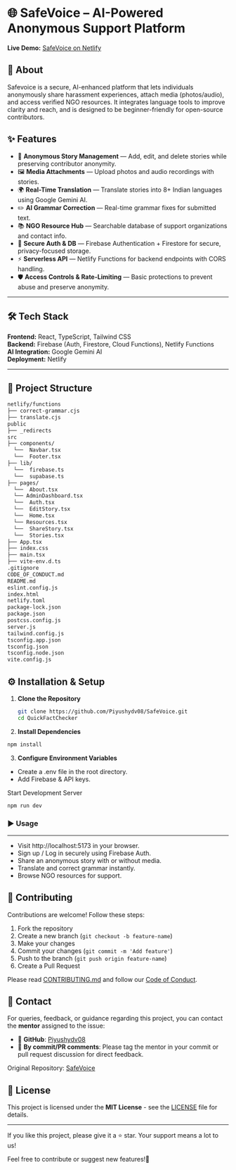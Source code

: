 # 🌐 SafeVoice – AI-Powered Anonymous Support Platform

**Live Demo:** [SafeVoice on Netlify](https://safevoice.netlify.app)  

## 📌 About

Safevoice is a secure, AI-enhanced platform that lets individuals anonymously share harassment experiences, attach media (photos/audio), and access verified NGO resources. It integrates language tools to improve clarity and reach, and is designed to be beginner-friendly for open-source contributors.

## ✨ Features
- 📝 **Anonymous Story Management** — Add, edit, and delete stories while preserving contributor anonymity.  
- 🖼 **Media Attachments** — Upload photos and audio recordings with stories.  
- 🌍 **Real-Time Translation** — Translate stories into 8+ Indian languages using Google Gemini AI.  
- ✏️ **AI Grammar Correction** — Real-time grammar fixes for submitted text.  
- 📚 **NGO Resource Hub** — Searchable database of support organizations and contact info.  
- 🔐 **Secure Auth & DB** — Firebase Authentication + Firestore for secure, privacy-focused storage.  
- ⚡ **Serverless API** — Netlify Functions for backend endpoints with CORS handling.  
- 🛡️ **Access Controls & Rate-Limiting** — Basic protections to prevent abuse and preserve anonymity.

---

## 🛠 Tech Stack
**Frontend:** React, TypeScript, Tailwind CSS  
**Backend:** Firebase (Auth, Firestore, Cloud Functions), Netlify Functions  
**AI Integration:** Google Gemini AI  
**Deployment:** Netlify

---

## 📂 Project Structure
```bash
netlify/functions
├── correct-grammar.cjs
├── translate.cjs
public
├── _redirects
src
├── components/
  └──  Navbar.tsx
  └──  Footer.tsx
├── lib/
  └──  firebase.ts
  └──  supabase.ts
├── pages/
  └──  About.tsx
  └── AdminDashboard.tsx
  └──  Auth.tsx
  └──  EditStory.tsx
  └──  Home.tsx
  └── Resources.tsx
  └──  ShareStory.tsx
  └──  Stories.tsx
├── App.tsx
├── index.css
├── main.tsx
├── vite-env.d.ts
.gitignore
CODE_OF_CONDUCT.md
README.md
eslint.config.js
index.html
netlify.toml
package-lock.json
package.json
postcss.config.js
server.js
tailwind.config.js
tsconfig.app.json
tsconfig.json
tsconfig.node.json
vite.config.js
```


## ⚙️ Installation & Setup

1. **Clone the Repository**
   ```bash
   git clone https://github.com/Piyushydv08/SafeVoice.git
   cd QuickFactChecker
   ```
2. **Install Dependencies**

```bash
npm install
```
3. **Configure Environment Variables**

- Create a .env file in the root directory.
- Add Firebase & API keys.

Start Development Server
```bash
npm run dev
```

### ▶️ Usage
--- 

- Visit http://localhost:5173 in your browser.
- Sign up / Log in securely using Firebase Auth.
- Share an anonymous story with or without media.
- Translate and correct grammar instantly.
- Browse NGO resources for support.

## 🤝 Contributing

Contributions are welcome! Follow these steps:

1. Fork the repository
2. Create a new branch (`git checkout -b feature-name`)
3. Make your changes
4. Commit your changes (`git commit -m 'Add feature'`)
5. Push to the branch  (`git push origin feature-name`)
6. Create a Pull Request

Please read [CONTRIBUTING.md](CONTRIBUTING.md) and follow our [Code of Conduct](CODE_OF_CONDUCT.md).

## 📧 Contact  

For queries, feedback, or guidance regarding this project, you can contact the **mentor** assigned to the issue:  

- 📩 **GitHub**: [Piyushydv08](https://github.com/Piyushydv08)
- 💬 **By commit/PR comments**: Please tag the mentor in your commit or pull request discussion for direct feedback.  
 
Original Repository: [SafeVoice](https://github.com/Piyushydv08/SafeVoice.git)  



## 📄 **License**
This project is licensed under the **MIT License** - see the [LICENSE](LICENSE) file for details.

--- 

If you like this project, please give it a ⭐ star. Your support means a lot to us!

Feel free to contribute or suggest new features!🙏

